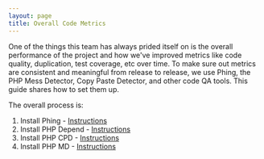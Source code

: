 ```yaml
---
layout: page
title: Overall Code Metrics
---
```


One of the things this team has always prided itself on is the overall performance of the project and how we've improved metrics like code quality, duplication, test coverage, etc over time. To make sure out metrics are consistent and meaningful from release to release, we use Phing, the PHP Mess Detector, Copy Paste Detector, and other code QA tools. This guide shares how to set them up.

The overall process is:

1. Install Phing - [Instructions](https://www.phing.info/#install)
1. Install PHP Depend - [Instructions](https://pdepend.org/)
1. Install PHP CPD - [Instructions](https://github.com/sebastianbergmann/phpcpd)
1. Install PHP MD - [Instructions](https://github.com/phpmd/phpmd)



